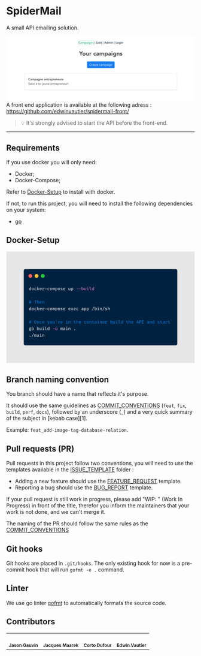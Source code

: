 # SpiderMail

A small API emailing solution.


![assets/front.png](assets/front.png)
A front end application is available at the following adress : https://github.com/edwinvautier/spidermail-front/

> 💡 It's strongly advised to start the API before the front-end.

---

## Requirements

If you use docker you will only need:
* Docker;
* Docker-Compose;

Refer to [Docker-Setup](#docker-setup) to install with docker.

If not, to run this project, you will need to install the following dependencies on your system:

- [go](https://golang.org/doc/install)

## Docker-Setup

![build instructions](assets/build.png)

## Branch naming convention

You branch should have a name that reflects it's purpose.

It should use the same guidelines as [COMMIT_CONVENTIONS](COMMIT_CONVENTIONS.md) (`feat`, `fix`, `build`, `perf`, `docs`), followed by an underscore (`_`) and a very quick summary of the subject in [kebab case][1].

Example: `feat_add-image-tag-database-relation`.

## Pull requests (PR)

Pull requests in this project follow two conventions, you will need to use the templates available in the [ISSUE_TEMPLATE](.github/ISSUE_TEMPLATE) folder :

- Adding a new feature should use the [FEATURE_REQUEST](.github/ISSUE_TEMPLATE/FEATURE_REQUEST.md) template.
- Reporting a bug should use the [BUG_REPORT](.github/ISSUE_TEMPLATE/BUG_REPORT.md) template.

If your pull request is still work in progress, please add "WIP: " (Work In Progress) in front of the title, therefor you inform the maintainers that your work is not done, and we can't merge it.

The naming of the PR should follow the same rules as the [COMMIT_CONVENTIONS](COMMIT_CONVENTIONS.md)

## Git hooks
Git hooks are placed in `.git/hooks`. The only existing hook for now is a pre-commit hook that will run `gofmt -e .` command.

## Linter

We use go linter [gofmt](https://blog.golang.org/gofmt) to automatically formats the source code.

## Contributors

<table>
  <tr>
    <td align="center">
    <a href="https://github.com/jasongauvin">
      <img src="https://avatars1.githubusercontent.com/u/41618366?s=400&u=b970ed03cbb921ce1312ef86b39093e4fa0be7e3&v=4" width="100px;" alt=""/>
      <br />
      <sub><b>Jason Gauvin</b></sub>
    </a>
    </td>
    <td align="center">
    <a href="https://github.com/JackMaarek/">
      <img src="https://avatars3.githubusercontent.com/u/28316928?s=400&u=3cdfb5b0683245ad333a39cfca3a5251f3829824&v=4" width="100px;" alt=""/>
      <br />
      <sub><b>Jacques Maarek</b></sub>
    </a>
    </td>
    <td align="center">
    <a href="https://github.com/SteakBarbare">
      <img src="https://avatars2.githubusercontent.com/u/25483831?s=400&u=5316e2018489cb088c6120940df7e0b5d8d0f374&v=4" width="100px;" alt=""/>
      <br />
      <sub><b>Corto Dufour</b></sub>
    </a>
    </td>
    <td align="center">
    <a href="https://github.com/edwinvautier">
      <img src="https://avatars3.githubusercontent.com/u/35581502?s=460&u=d9096f90151f35552d9adcd57bacaee366f0aaef&v=4" width="100px;" alt=""/>
      <br />
      <sub><b>Edwin Vautier</b></sub>
    </a>
    </td>
  </tr>
</table>
